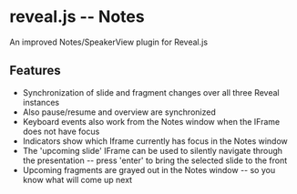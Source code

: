 # reveal.js -- Notes

An improved Notes/SpeakerView plugin for Reveal.js

## Features
* Synchronization of slide and fragment changes over all three Reveal instances
* Also pause/resume and overview are synchronized
* Keyboard events also work from the Notes window when the IFrame does not have focus
* Indicators show which Iframe currently has focus in the Notes window
* The 'upcoming slide' IFrame can be used to silently navigate through the presentation -- press 'enter' to bring the selected slide to the front
* Upcoming fragments are grayed out in the Notes window -- so you know what will come up next
